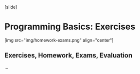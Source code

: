 [slide]
# Programming Basics: Exercises
[img src="img/homework-exams.png" align="center"]
## Exercises, Homework, Exams, Evaluation

...

